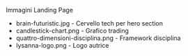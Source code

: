 Immagini Landing Page
- brain-futuristic.jpg - Cervello tech per hero section
- candlestick-chart.png - Grafico trading  
- quattro-dimensioni-disciplina.png - Framework disciplina
- lysanna-logo.png - Logo autrice
